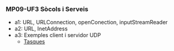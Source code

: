 ### MP09-UF3 Sòcols i Serveis

- a1: URL, URLConnection, openConection, inputStreamReader
- a2: URL, InetAddress
- a3: Exemples client i servidor UDP  
  - [Tasques](src/a3/TODO.md)